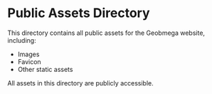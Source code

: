 # Public Assets Directory

This directory contains all public assets for the Geobmega website, including:

- Images
- Favicon
- Other static assets

All assets in this directory are publicly accessible.